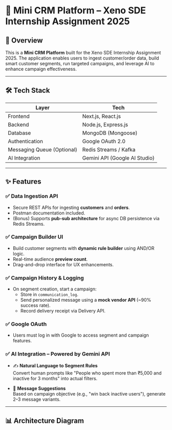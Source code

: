 # 🎯 Mini CRM Platform – Xeno SDE Internship Assignment 2025

## 🚀 Overview

This is a **Mini CRM Platform** built for the Xeno SDE Internship Assignment 2025. The application enables users to ingest customer/order data, build smart customer segments, run targeted campaigns, and leverage AI to enhance campaign effectiveness.

---

## 🛠 Tech Stack

| Layer        | Tech                         |
|--------------|------------------------------|
| Frontend     | Next.js, React.js            |
| Backend      | Node.js, Express.js          |
| Database     | MongoDB (Mongoose)           |
| Authentication | Google OAuth 2.0           |
| Messaging Queue (Optional) | Redis Streams / Kafka |
| AI Integration | Gemini API (Google AI Studio) |

---

## ✨ Features

### ✅ Data Ingestion API
- Secure REST APIs for ingesting **customers** and **orders**.
- Postman documentation included.
- (Bonus) Supports **pub-sub architecture** for async DB persistence via Redis Streams.

### ✅ Campaign Builder UI
- Build customer segments with **dynamic rule builder** using AND/OR logic.
- Real-time audience **preview count**.
- Drag-and-drop interface for UX enhancements.

### ✅ Campaign History & Logging
- On segment creation, start a campaign:
  - Store in `communication_log`.
  - Send personalized message using a **mock vendor API** (~90% success rate).
  - Record delivery receipt via Delivery API.

### ✅ Google OAuth
- Users must log in with Google to access segment and campaign features.

### ✅ AI Integration – Powered by **Gemini API**
- ✍️ **Natural Language to Segment Rules**  
  Convert human prompts like "People who spent more than ₹5,000 and inactive for 3 months" into actual filters.

- 🧠 **Message Suggestions**  
  Based on campaign objective (e.g., "win back inactive users"), generate 2–3 message variants.

---

## 📊 Architecture Diagram

